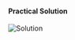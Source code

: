 #### Practical Solution
![Solution](https://user-images.githubusercontent.com/55796974/146654080-a890f072-50a3-4fe2-884d-d40501a752da.png)
